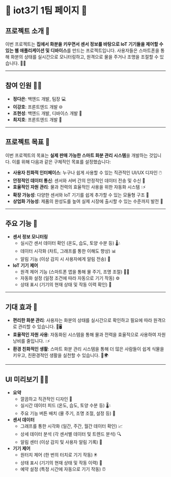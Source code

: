 # 🌱 iot3기 1팀 페이지 🌱

## 프로젝트 소개 🌸

이번 프로젝트는 **집에서 화분을 키우면서 센서 정보를 바탕으로 IoT 기기들을 제어할 수 있는 웹 애플리케이션 및 디바이스**를 만드는 프로젝트입니다. 사용자들은 스마트폰을 통해 화분의 상태를 실시간으로 모니터링하고, 원격으로 물을 주거나 조명을 조절할 수 있습니다. 🌿📱

---

## 참여 인원 👫👭

- **정다은**: 백엔드 개발, 팀장 💻
- **이강호**: 프론트엔드 개발 🌐
- **조현성**: 백엔드 개발, 디바이스 개발 💾
- **최지호**: 프론트엔드 개발 🎨

---

## 프로젝트 목표 🎯

이번 프로젝트의 목표는 **실제 판매 가능한 스마트 화분 관리 시스템**을 개발하는 것입니다. 이를 위해 다음과 같은 구체적인 목표를 설정했습니다:

- **사용자 친화적 인터페이스**: 누구나 쉽게 사용할 수 있는 직관적인 UI/UX 디자인 🖱️
- **안정적인 데이터 통신**: 센서와 서버 간의 안정적인 데이터 전송 및 수신 📡
- **효율적인 자원 관리**: 물과 전력의 효율적인 사용을 위한 자동화 시스템 💧⚡
- **확장 가능성**: 다양한 센서와 IoT 기기를 쉽게 추가할 수 있는 모듈형 구조 🔌
- **상업화 가능성**: 제품의 완성도를 높여 실제 시장에 출시할 수 있는 수준까지 발전 💼

---

## 주요 기능 🌟

- **센서 정보 모니터링**
    - 실시간 센서 데이터 확인 (온도, 습도, 토양 수분 등) 🌡️💧
    - 데이터 시각화 (차트, 그래프를 통한 이해도 향상) 📊
    - 알림 기능 (이상 감지 시 사용자에게 알림 전송) 🚨
- **IoT 기기 제어**
    - 원격 제어 기능 (스마트폰 앱을 통해 물 주기, 조명 조절) 🔦📱
    - 자동화 설정 (일정 조건에 따라 자동으로 기기 작동) ⚙️
    - 상태 표시 (기기의 현재 상태 및 작동 이력 확인) 📜

---

## 기대 효과 🎉

- **편리한 화분 관리**: 사용자는 화분의 상태를 실시간으로 확인하고 필요에 따라 원격으로 관리할 수 있습니다. 🌱🖥️
- **효율적인 자원 사용**: 자동화된 시스템을 통해 물과 전력을 효율적으로 사용하여 자원 낭비를 줄입니다. 💧⚡
- **환경 친화적인 생활**: 스마트 화분 관리 시스템을 통해 더 많은 사람들이 쉽게 식물을 키우고, 친환경적인 생활을 실천할 수 있습니다. 🍃🌍

---

## UI 미리보기 📱🌈

- **요약**
    - 깔끔하고 직관적인 디자인 🎨
    - 실시간 데이터 피드 (온도, 습도, 토양 수분 등) 🌡️💧
    - 주요 기능 버튼 배치 (물 주기, 조명 조절, 설정 등) 🔘
- **센서 데이터**
    - 그래프를 통한 시각화 (일간, 주간, 월간 데이터 확인) 📈
    - 상세 데이터 분석 (각 센서별 데이터 및 트렌드 분석) 🔍
    - 알림 센터 (이상 감지 및 사용자 알림 기록) 🚨
- **기기 제어**
    - 원터치 제어 (한 번의 터치로 기기 작동) 🖲️
    - 상태 표시 (기기의 현재 상태 및 작동 이력) 📝
    - 예약 설정 (특정 시간에 자동으로 기기 작동) ⏰
